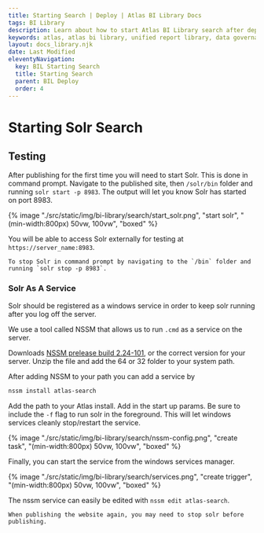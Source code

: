 ```yaml
---
title: Starting Search | Deploy | Atlas BI Library Docs
tags: BI Library
description: Learn about how to start Atlas BI Library search after deploying onto your web server. Atlas BI Library runs on .NET 5 and is easily deployed from Visual Studio.
keywords: atlas, atlas bi library, unified report library, data governance, database, publishing, iis, deploy, visual studio, solr, search
layout: docs_library.njk
date: Last Modified
eleventyNavigation:
  key: BIL Starting Search
  title: Starting Search
  parent: BIL Deploy
  order: 4
---
```


# Starting Solr Search

## Testing

After publishing for the first time you will need to start Solr. This is done in command prompt. Navigate to the published site, then `/solr/bin` folder and running `solr start -p 8983`. The output will let you know Solr has started on port 8983.

{% image "./src/static/img/bi-library/search/start_solr.png", "start solr", "(min-width:800px) 50vw, 100vw", "boxed" %}

You will be able to access Solr externally for testing at `https://server_name:8983`.

    To stop Solr in command prompt by navigating to the `/bin` folder and running `solr stop -p 8983`.

### Solr As A Service

Solr should be registered as a windows service in order to keep solr running after you log off the server.

We use a tool called NSSM that allows us to run `.cmd` as a service on the server.

Downloads [NSSM prelease build 2.24-101](http://nssm.cc/download), or the correct version for your server. Unzip the file and add the 64 or 32 folder to your system path.

After adding NSSM to your path you can add a service by

```bash
nssm install atlas-search
```

Add the path to your Atlas install. Add in the start up params. Be sure to include the `-f` flag to run solr in the foreground. This will let windows services cleanly stop/restart the service.

{% image "./src/static/img/bi-library/search/nssm-config.png", "create task", "(min-width:800px) 50vw, 100vw", "boxed" %}

Finally, you can start the service from the windows services manager.

{% image "./src/static/img/bi-library/search/services.png", "create trigger", "(min-width:800px) 50vw, 100vw", "boxed" %}

The nssm service can easily be edited with `nssm edit atlas-search`.

    When publishing the website again, you may need to stop solr before publishing.
